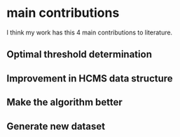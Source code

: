 # main contributions

I think my work has this 4 main contributions to literature.

## Optimal threshold determination

## Improvement in HCMS data structure

## Make the algorithm better

## Generate new dataset